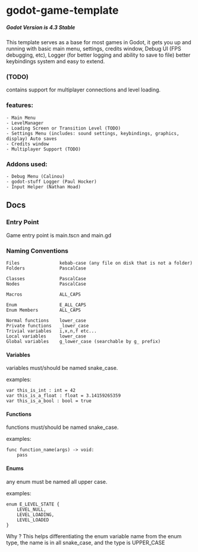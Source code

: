 # godot-game-template

##### Godot Version is 4.3 Stable

This template serves as a base for most games in Godot, it gets you up and running with 
basic main menu, settings, credits window, Debug UI (FPS debugging, etc), Logger (for better logging and ability to save to file) 
better keybindings system and easy to extend.

### (TODO)
contains support for multiplayer connections and level loading.

### features:
	- Main Menu
	- LevelManager
	- Loading Screen or Transition Level (TODO)
	- Settings Menu (includes: sound settings, keybindings, graphics, display) Auto saves
	- Credits window
	- Multiplayer Support (TODO)

### Addons used:
	- Debug Menu (Calinou)
	- godot-stuff Logger (Paul Hocker)
	- Input Helper (Nathan Hoad)

## Docs

### Entry Point
Game entry point is main.tscn and main.gd


### Naming Conventions
```
Files               kebab-case (any file on disk that is not a folder)
Folders             PascalCase

Classes             PascalCase
Nodes               PascalCase

Macros			    ALL_CAPS

Enum                E_ALL_CAPS
Enum Members        ALL_CAPS

Normal functions    lower_case
Private functions   _lower_case
Trivial variables   i,x,n,f etc...
Local variables     lower_case
Global variables    g_lower_case (searchable by g_ prefix)
```
#### Variables
variables must/should be named snake_case.

examples:
```
var this_is_int : int = 42
var this_is_a_float : float = 3.14159265359
var this_is_a_bool : bool = true
```
#### Functions
functions must/should be named snake_case.

examples:
```
func function_name(args) -> void:
	pass
```

#### Enums
any enum must be named all upper case.

examples:
```
enum E_LEVEL_STATE {
	LEVEL_NULL,
	LEVEL_LOADING,
	LEVEL_LOADED
}
```
Why ? This helps differentiating the enum variable name from the enum type, the name is in all snake_case, and the type is UPPER_CASE